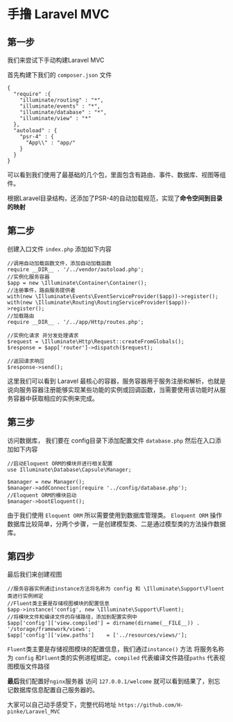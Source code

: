 # 手撸 Laravel MVC 

## 第一步

我们来尝试下手动构建Laravel MVC

首先构建下我们的 `composer.json` 文件

```
{
  "require" :{
    "illuminate/routing" : "*",
    "illuminate/events" : "*",
    "illuminate/database" : "*",
    "illuminate/view" : "*"
  },
  "autoload" : {
    "psr-4" : {
      "App\\" : "app/"
    }
  }
}
```

可以看到我们使用了最基础的几个包，里面包含有路由、事件、数据库、视图等组件。

根据Laravel目录结构，还添加了PSR-4的自动加载规范，实现了**命令空间到目录的映射**



## 第二步

创建入口文件 `index.php` 添加如下内容

```
//调用自动加载函数文件，添加自动加载函数
require __DIR__ . '/../vendor/autoload.php';
//实例化服务容器
$app = new \Illuminate\Container\Container();
//注册事件，路由服务提供者
with(new \Illuminate\Events\EventServiceProvider($app))->register();
with(new \Illuminate\Routing\RoutingServiceProvider($app))->register();
//加载路由
require __DIR__ . '/../app/Http/routes.php';

//实例化请求 并分发处理请求
$request = \Illuminate\Http\Request::createFromGlobals();
$response = $app['router']->dispatch($request);

//返回请求响应
$response->send();
```

这里我们可以看到 Laravel 最核心的容器，服务容器用于服务注册和解析，也就是说向服务容器注册能够实现某些功能的实例或回调函数，当需要使用该功能时从服务容器中获取相应的实例来完成。



## 第三步

访问数据库， 我们要在 config目录下添加配置文件 `database.php`  然后在入口添加如下内容

```
//启动Eloquent ORM的模块并进行相关配置
use Illuminate\Database\Capsule\Manager;

$manager = new Manager();
$manager->addConnection(require '../config/database.php');
//Eloquent ORM的模块启动
$manager->bootEloquent();
```

由于我们使用 `Eloquent ORM` 所以需要使用到数据库管理类。 `Eloquent ORM` 操作数据库比较简单，分两个步骤，一是创建模型类、二是通过模型类的方法操作数据库。



## 第四步

最后我们来创建视图

```
//服务容器实例通过instance方法将名称为 config 和 \Illuminate\Support\Fluent类进行实例绑定
//Fluent类主要是存储视图模块的配置信息
$app->instance('config', new \Illuminate\Support\Fluent);
//将模块文件和编译文件的存储路径，添加到配置实例中
$app['config']['view.compiled'] = dirname(dirname(__FILE__)) . '/storage/framework/views';
$app['config']['view.paths']    = ['../resources/views/'];
```

`Fluent`类主要是存储视图模块的配置信息，我们通过`instance()` 方法 将服务名称为 `config` 和`Fluent`类的实例进程绑定。`compiled` 代表编译文件路径`paths` 代表视图模版文件路径

**最后**我们配置好`nginx`服务器 访问 `127.0.0.1/welcome` 就可以看到结果了，别忘记数据库信息配置自己服务器的。

大家可以自己动手感受下，完整代码地址 `https://github.com/H-pinke/Laravel_MVC`

